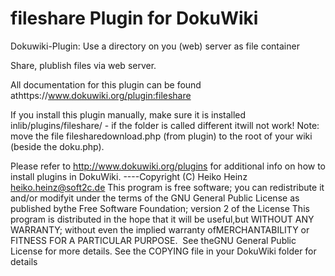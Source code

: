 # fileshare Plugin for DokuWiki
Dokuwiki-Plugin: Use a directory on you (web) server as file container


Share, plublish files via web server.

All documentation for this plugin can be found athttps://www.dokuwiki.org/plugin:fileshare

If you install this plugin manually, make sure it is installed inlib/plugins/fileshare/ - if the folder is called different itwill not work! Note: move the file filesharedownload.php (from plugin) to the root of your wiki (beside the doku.php).

Please refer to http://www.dokuwiki.org/plugins for additional info on how to install plugins in DokuWiki.
----Copyright (C) Heiko Heinz <heiko.heinz@soft2c.de>
This program is free software; you can redistribute it and/or modifyit under the terms of the GNU General Public License as published bythe Free Software Foundation; version 2 of the License
This program is distributed in the hope that it will be useful,but WITHOUT ANY WARRANTY; without even the implied warranty ofMERCHANTABILITY or FITNESS FOR A PARTICULAR PURPOSE.  See theGNU General Public License for more details.
See the COPYING file in your DokuWiki folder for details
